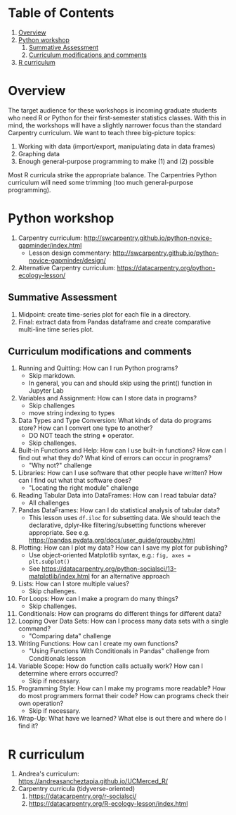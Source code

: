
# Table of Contents

1.  [Overview](#org6e6f415)
2.  [Python workshop](#org9e9433d)
    1.  [Summative Assessment](#org92a298a)
    2.  [Curriculum modifications and comments](#org472002c)
3.  [R curriculum](#orgdcbdf76)



<a id="org6e6f415"></a>

# Overview

The target audience for these workshops is incoming graduate students who need R or Python for their first-semester statistics classes. With this in mind, the workshops will have a slightly narrower focus than the standard Carpentry curriculum. We want to teach three big-picture topics:

1.  Working with data (import/export, manipulating data in data frames)
2.  Graphing data
3.  Enough general-purpose programming to make (1) and (2) possible

Most R curricula strike the appropriate balance. The Carpentries Python curriculum will need some trimming (too much general-purpose programming).


<a id="org9e9433d"></a>

# Python workshop

1.  Carpentry curriculum: <http://swcarpentry.github.io/python-novice-gapminder/index.html>
    -   Lesson design commentary: <http://swcarpentry.github.io/python-novice-gapminder/design/>
2.  Alternative Carpentry curriculum: <https://datacarpentry.org/python-ecology-lesson/>


<a id="org92a298a"></a>

## Summative Assessment

1.  Midpoint: create time-series plot for each file in a directory.
2.  Final: extract data from Pandas dataframe and create comparative multi-line time series plot.


<a id="org472002c"></a>

## Curriculum modifications and comments

1.  Running and Quitting: How can I run Python programs?
    -   Skip markdown.
    -   In general, you can and should skip using the print() function in Jupyter Lab
2.  Variables and Assignment: How can I store data in programs?
    -   Skip challenges
    -   move string indexing to types
3.  Data Types and Type Conversion: What kinds of data do programs store? How can I convert one type to another?
    -   DO NOT teach the string **+** operator.
    -   Skip challenges.
4.  Built-in Functions and Help: How can I use built-in functions? How can I find out what they do? What kind of errors can occur in programs?
    -   "Why not?" challenge
5.  Libraries: How can I use software that other people have written? How can I find out what that software does?
    -   "Locating the right module" challenge
6.  Reading Tabular Data into DataFrames: How can I read tabular data?
    -   All challenges
7.  Pandas DataFrames: How can I do statistical analysis of tabular data?
    -   This lesson uses `df.iloc` for subsetting data. We should teach the declarative, dplyr-like filtering/subsetting functions wherever appropriate. See e.g. <https://pandas.pydata.org/docs/user_guide/groupby.html>
8.  Plotting: How can I plot my data? How can I save my plot for publishing?
    -   Use object-oriented Matplotlib syntax, e.g.: `fig, axes = plt.subplot()`
    -   See <https://datacarpentry.org/python-socialsci/13-matplotlib/index.html> for an alternative approach
9.  Lists: How can I store multiple values?
    -   Skip challenges.
10. For Loops: How can I make a program do many things?
    -   Skip challenges.
11. Conditionals: How can programs do different things for different data?
12. Looping Over Data Sets: How can I process many data sets with a single command?
    -   "Comparing data" challenge
13. Writing Functions: How can I create my own functions?
    -   "Using Functions With Conditionals in Pandas" challenge from <span class="underline">Conditionals</span> lesson
14. Variable Scope: How do function calls actually work? How can I determine where errors occurred?
    -   Skip if necessary.
15. Programming Style: How can I make my programs more readable? How do most programmers format their code? How can programs check their own operation?
    -   Skip if necessary.
16. Wrap-Up: What have we learned? What else is out there and where do I find it?


<a id="orgdcbdf76"></a>

# R curriculum

1.  Andrea's curriculum: <https://andreasancheztapia.github.io/UCMerced_R/>
2.  Carpentry curricula (tidyverse-oriented)
    1.  <https://datacarpentry.org/r-socialsci/>
    2.  <https://datacarpentry.org/R-ecology-lesson/index.html>


